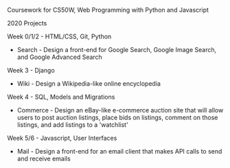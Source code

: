 Coursework for CS50W, Web Programming with Python and Javascript

2020 Projects

Week 0/1/2 - HTML/CSS, Git, Python
- Search - Design a front-end for Google Search, Google Image Search, and Google Advanced Search

Week 3 - Django
- Wiki - Design a Wikipedia-like online encyclopedia

Week 4 - SQL, Models and Migrations
- Commerce - Design an eBay-like e-commerce auction site that will allow users to post auction listings, 
  place bids on listings, comment on those listings, and add listings to a 'watchlist'
  
Week 5/6 - Javascript, User Interfaces
- Mail - Design a front-end for an email client that makes API calls to send and receive emails
